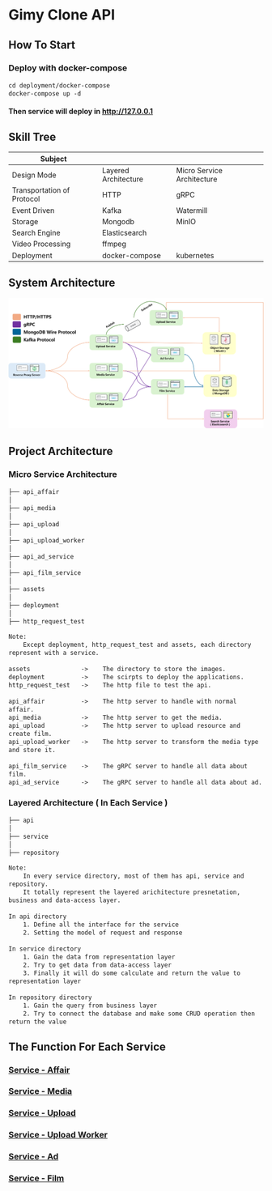# Gimy Clone API
## How To Start
### Deploy with docker-compose 
```shell
cd deployment/docker-compose
docker-compose up -d
```
#### Then service will deploy in http://127.0.0.1
## Skill Tree
| Subject                    |                      |                            |
|----------------------------|----------------------|----------------------------|
| Design Mode                | Layered Architecture | Micro Service Architecture |
| Transportation of Protocol | HTTP                 | gRPC                       |
| Event Driven               | Kafka                | Watermill                  |
| Storage                    | Mongodb              | MinIO                      |
| Search Engine              | Elasticsearch        |                            |
| Video Processing           | ffmpeg               |                            |
| Deployment                 | docker-compose       | kubernetes                 |

## System Architecture
![system_architecture.png](assets/system_architecture.png)
## Project Architecture
### Micro Service Architecture
```
├── api_affair
│
├── api_media
│
├── api_upload
│
├── api_upload_worker
│
├── api_ad_service
│
├── api_film_service
│
├── assets
│
├── deployment
│
├── http_request_test
```
```
Note:
    Except deployment, http_request_test and assets, each directory represent with a service.

assets              ->    The directory to store the images.    
deployment          ->    The scirpts to deploy the applications.
http_request_test   ->    The http file to test the api.
    
api_affair          ->    The http server to handle with normal affair.
api_media           ->    The http server to get the media.
api_upload          ->    The http server to upload resource and create film.
api_upload_worker   ->    The http server to transform the media type and store it.

api_film_service    ->    The gRPC server to handle all data about film.
api_ad_service      ->    The gRPC server to handle all data about ad.
```
### Layered Architecture ( In Each Service )
```
├── api
│
├── service
│
├── repository
```
```
Note:
    In every service directory, most of them has api, service and repository.
    It totally represent the layered arichitecture presnetation, business and data-access layer.
    
In api directory
    1. Define all the interface for the service 
    2. Setting the model of request and response

In service directory
    1. Gain the data from representation layer
    2. Try to get data from data-access layer
    3. Finally it will do some calculate and return the value to representation layer 

In repository directory
    1. Gain the query from business layer
    2. Try to connect the database and make some CRUD operation then return the value  
```
## The Function For Each Service 
### [Service - Affair](./api_affair)
### [Service - Media](./api_media)
### [Service - Upload](./api_upload)
### [Service - Upload Worker](./api_upload_worker)
### [Service - Ad](./api_ad_service)
### [Service - Film](./api_film_service)